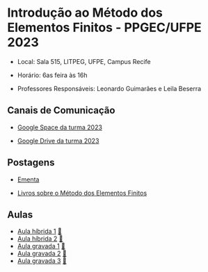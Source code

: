 # Introdução ao Método dos Elementos Finitos - PPGEC/UFPE 2023

- Local: Sala 515, LITPEG, UFPE, Campus Recife
- Horário: 6as feira às 16h

- Professores Responsáveis: 
Leonardo Guimarães e Leila Beserra

## Canais de Comunicação

- [Google Space da turma 2023](https://mail.google.com/mail/u/0/#chat/space/AAAARCDW_6Y)

- [Google Drive da turma 2023](https://drive.google.com/drive/folders/1mqH0oRozUDT2hp_FFINIXWrUth49VZdr?usp=sharing)

## Postagens

- [Ementa](https://drive.google.com/file/d/10169sOf9ckh9kyF8iXiS9QLPyHkYmF9F/view?usp=sharing)

- [Livros sobre o Método dos Elementos Finitos](http://www.lmcg.ufpe.br/~leo/Metodos_Aproximados/?authuser=0)

## Aulas

- [Aula híbrida 1](https://drive.google.com/file/d/1XwEM9RT_PqXf8lUJTSUQU7BhyHkApvn7/view?usp=sharing)     [🎦](https://drive.google.com/file/d/19oozycGRMyu1UPTGYQT4p2LSq_NJ9xxX/view?usp=sharing) 
- [Aula híbrida 2](https://drive.google.com/file/d/1KZlPGgV7xIrjKAr_WyViyC6hmX8R-LeH/view?usp=sharing)     [🎦](https://drive.google.com/file/d/1KzX1Smq4T8KHjjd7Qr1WrGhl4bMPr3pZ/view?usp=sharing)
- [Aula gravada 1](https://drive.google.com/file/d/1kw0rsU_aMSdf7e60dZ-WguffwXEpBoR8/view?usp=sharing)     [🎦](https://drive.google.com/file/d/1gQxnJ_QN8NFYMDCBSG0eQf_-RmE3zzW0/view?usp=sharing)
- [Aula gravada 2](https://drive.google.com/file/d/1o8J-lfEG0iv_ifJ-Qf4pN2ujXNTTvlZf/view?usp=sharing)     [🎦](https://drive.google.com/file/d/1sLOtdU8MlsmQZjSDbNYbLA0Gb843Xb1M/view?usp=sharing)
- [Aula gravada 3](https://drive.google.com/file/d/15EvEKhEqziB62zFZ7lU__My00Hg7gGXU/view?usp=sharing)     [🎦](https://drive.google.com/file/d/1SYEHweLEnrzdYat5qhBDByX0uvXnHEoT/view?usp=sharing)


